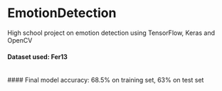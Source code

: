 # EmotionDetection
High school project on emotion detection using TensorFlow, Keras and OpenCV

#### Dataset used: Fer13
<br>
#### Final model accuracy: 68.5% on training set, 63% on test set
